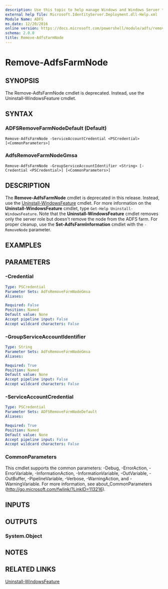 ```yaml
---
description: Use this topic to help manage Windows and Windows Server technologies with Windows PowerShell.
external help file: Microsoft.IdentityServer.Deployment.dll-Help.xml
Module Name: ADFS
ms.date: 12/20/2016
online version: https://docs.microsoft.com/powershell/module/adfs/remove-adfsfarmnode?view=windowsserver2019-ps&wt.mc_id=ps-gethelp
schema: 2.0.0
title: Remove-AdfsFarmNode
---
```


# Remove-AdfsFarmNode

## SYNOPSIS
The Remove-AdfsFarmNode cmdlet is deprecated.
Instead, use the Uninstall-WindowsFeature cmdlet.

## SYNTAX

### ADFSRemoveFarmNodeDefault (Default)
```
Remove-AdfsFarmNode -ServiceAccountCredential <PSCredential> [<CommonParameters>]
```

### AdfsRemoveFarmNodeGmsa
```
Remove-AdfsFarmNode -GroupServiceAccountIdentifier <String> [-Credential <PSCredential>] [<CommonParameters>]
```

## DESCRIPTION
The **Remove-AdfsFarmNode** cmdlet is deprecated in this release.
Instead, use the [Uninstall-WindowsFeature](https://go.microsoft.com/fwlink/?LinkID=287572) cmdlet.
For more information on the **Uninstall-WindowsFeature** cmdlet, type `Get-Help Uninstall-WindowsFeature`. Note that the **Uninstall-WindowsFeature** cmdlet removes only the server role but doesn't remove the node from the ADFS farm. For proper cleanup, use the **Set-AdfsFarmInformation** cmdlet with the `-RemoveNode` parameter.

## EXAMPLES

## PARAMETERS

### -Credential
```yaml
Type: PSCredential
Parameter Sets: AdfsRemoveFarmNodeGmsa
Aliases: 

Required: False
Position: Named
Default value: None
Accept pipeline input: False
Accept wildcard characters: False
```

### -GroupServiceAccountIdentifier
```yaml
Type: String
Parameter Sets: AdfsRemoveFarmNodeGmsa
Aliases: 

Required: True
Position: Named
Default value: None
Accept pipeline input: False
Accept wildcard characters: False
```

### -ServiceAccountCredential
```yaml
Type: PSCredential
Parameter Sets: ADFSRemoveFarmNodeDefault
Aliases: 

Required: True
Position: Named
Default value: None
Accept pipeline input: False
Accept wildcard characters: False
```

### CommonParameters
This cmdlet supports the common parameters: -Debug, -ErrorAction, -ErrorVariable, -InformationAction, -InformationVariable, -OutVariable, -OutBuffer, -PipelineVariable, -Verbose, -WarningAction, and -WarningVariable. For more information, see about_CommonParameters (http://go.microsoft.com/fwlink/?LinkID=113216).

## INPUTS

## OUTPUTS

### System.Object

## NOTES

## RELATED LINKS

[Uninstall-WindowsFeature](/powershell/module/microsoft.windows.servermanager.migration/uninstall-windowsfeature)

